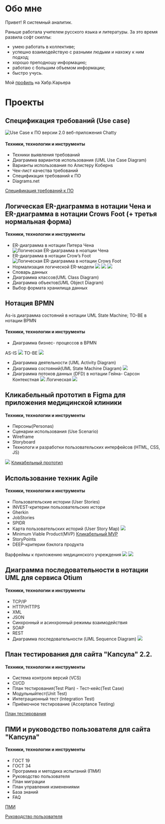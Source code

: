 # Обо мне 
Привет! Я системный аналитик.

Раньше работала учителем русского языка и литературы. За это время развила софт скиллы:
- умею работать в коллективе;
- успешно взаимодействую с разными людьми и нахожу к ним подход;
- хорошо преподношу информацию;
- работаю с большим объемом информации;
- быстро учусь.

Мой [профиль](https://career.habr.com/anastasiaay) на Хабр.Карьера 

# Проекты


## Спецификация требований (Use case)
![Use Case к ПО версии 2.0 веб-приложения Chatty](https://github.com/SAAnastasia/portfolio/blob/main/img/USE%20CASE.png?raw=true)
#### Техники, технологии  и инструменты
- Техники выявления требований
- Диаграмма вариантов использования (UML Use Case Diagram)
- Варианты использования по Алистеру Кобернs
- Чек-лист качества требований
- Спецификация требований к ПО
- Diagrams.net

[Спецификация требований к ПО](https://docs.google.com/document/d/1MUfFpUBsTgS7HEs_OEhBDlfIe2Lse0cI5UvajcmQl-o/edit?usp=sharing)

## Логическая ER-диаграмма в нотации Чена и   ER-диаграмма в нотации Crows Foot (+ третья нормальная форма)

#### Техники, технологии  и инструменты
- ER-диаграмма в нотации Питера Чена
  ![Логическая ER-диаграмма в ноатции Чена](https://github.com/SAAnastasia/portfolio/blob/main/img/Нотация%20Чена.png?raw=true)
- ER-диаграмма в нотации Crow’s Foot
  ![Логическая ER-диаграмма в нотации Crows Foot](https://github.com/SAAnastasia/portfolio/blob/main/img/Воронья%20ножка.png?raw=true)
- Нормализация логической ER-модели
  ![](https://github.com/SAAnastasia/portfolio/blob/main/img/1%20нормализация.png?raw=true)
  ![](https://github.com/SAAnastasia/portfolio/blob/main/img/2%20нормализация.png?raw=true)
  ![](https://github.com/SAAnastasia/portfolio/blob/main/img/3%20нормализация.png?raw=true)
- Словарь данных
- Диаграмма классов(UML
Class Diagram)
- Диаграмма объектов(UML
Object Diagram)
- Выбор формата хранилища данных

## Нотация BPMN 
As-is диаграмма состояний в нотации UML State Machine;
TO-BE в нотации BPMN   

#### Техники, технологии  и инструменты

- Диаграмма бизнес- процессов в BPMN
  
AS-IS
![](https://github.com/SAAnastasia/portfolio/blob/main/img/as-is%20BPMN.png?raw=true)
TO-BE ![](https://github.com/SAAnastasia/portfolio/blob/main/img/TO-BE.png?raw=true)
- Диаграмма деятельности (UML Activity Diagram)
- Диаграмма состояний(UML State Machine Diagram)
![](https://github.com/SAAnastasia/portfolio/blob/main/img/UML%20State%20Machine.png?raw=true)
- Диаграмма потоков данных (DFD) в нотации Гейна- Сарсон
Контекстная ![](https://github.com/SAAnastasia/portfolio/blob/main/img/DFD%20контекстная.png?raw=true)
Логическая
![](https://github.com/SAAnastasia/portfolio/blob/main/img/DFD%20log.png?raw=true)



## Кликабельный прототип в Figma для приложения медицинской клиники

#### Техники, технологии  и инструменты

- Персоны(Personas)
- Сценарии использования
(Use Scenario)
- Wireframe
- Storyboard
- Технологи и разработки
пользовательских интерфейсов (HTML, CSS, JS)

![](https://github.com/SAAnastasia/portfolio/blob/main/img/варфрейм1.png?raw=true)
[Кликабельный прототип](https://www.figma.com/file/XM7BLGJ8KAE5vETQ9sqU5Q/ДЗ-Спринт-6-v.2-(Copy)?type=design&node-id=0-1&mode=design)

## Использование техник Agile 

#### Техники, технологии  и инструменты

- Пользовательские истории (User Stories)
- INVEST-критерии пользовательских истори
- Gherkin
- JobStories
- SPIDR
- Карта пользовательских
историй (User Story Map)
![](https://github.com/SAAnastasia/portfolio/blob/main/img/user%20story.jpg?raw=true)
- Minimum Viable Product(MVP)
[Кликабельный MVP](https://miro.com/app/board/uXjVNIkd1_E=/?share_link_id=504764338496)
- StoryPoints
- DEEP-критерии бэклога продукта

Варфреймы к приложению медицинского учреждения
![](https://github.com/SAAnastasia/portfolio/blob/main/img/варфреймы%20к%20приложению1.png?raw=true)
![](https://github.com/SAAnastasia/portfolio/blob/main/img/варфреймы%20к%20приложению2.png?raw=true)

## Диаграмма последовательности в нотации UML для сервиса Otium

#### Техники, технологии  и инструменты
-  TCP/IP
- HTTP/HTTPS
- XML
- JSON
-  Синхронный и асинхронный
режимы взаимодействия
- SOAP
- REST
- Диаграмма
последовательности (UML Sequence Diagram)
![](https://github.com/SAAnastasia/portfolio/blob/main/img/диаграмма%20последовательности.png?raw=true)

## План тестирования для сайта "Капсула" 2.2.

#### Техники, технологии  и инструменты
- Система контроля версий (VCS)
- CI/CD
- План тестирования(Test Plan) - Тест-кейс(Test Case)
- Модульныйтест(Unit Test)
- Интеграционный тест
(Integration Test)
- Приёмочное тестирование
(Acceptance Testing)

[План тестирования](https://docs.google.com/document/d/1B-FsOg7rklyxfKz6Cg3XYvZt53asM-PUVAMqo2JuLbw/edit?usp=sharing)

## ПМИ и руководство пользователя для сайта "Капсула"

#### Техники, технологии  и инструменты
- ГОСТ 19
- ГОСТ 34
-  Программа и методика
испытаний (ПМИ)
- Руководство пользователя  
- План миграции
- План управления
изменениями 
- База знаний
- FAQ

[ПМИ](https://docs.google.com/document/d/11LZP5Z35wpKkaee1BZEUP57xbORFtqYoCcls8C10LYA/edit?usp=sharing)

[Руководство пользователя](https://docs.google.com/document/d/1u_G5O79V3HPt1iCKQcYImte8MFEYdOxVamKOt5qqqfs/edit?usp=sharing
)

